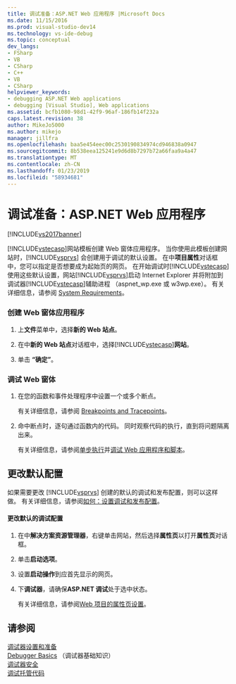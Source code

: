 ```yaml
---
title: 调试准备：ASP.NET Web 应用程序 |Microsoft Docs
ms.date: 11/15/2016
ms.prod: visual-studio-dev14
ms.technology: vs-ide-debug
ms.topic: conceptual
dev_langs:
- FSharp
- VB
- CSharp
- C++
- VB
- CSharp
helpviewer_keywords:
- debugging ASP.NET Web applications
- debugging [Visual Studio], Web applications
ms.assetid: bcfb1080-98d1-42f9-96af-186fb14f232a
caps.latest.revision: 38
author: MikeJo5000
ms.author: mikejo
manager: jillfra
ms.openlocfilehash: baa5e454eec00c2530190834974cd946838a0947
ms.sourcegitcommit: 8b538eea125241e9d6d8b7297b72a66faa9a4a47
ms.translationtype: MT
ms.contentlocale: zh-CN
ms.lasthandoff: 01/23/2019
ms.locfileid: "58934681"
---
```

# <a name="debugging-preparation-aspnet-web-applications"></a>调试准备：ASP.NET Web 应用程序
[!INCLUDE[vs2017banner](../includes/vs2017banner.md)]

[!INCLUDE[vstecasp](../includes/vstecasp-md.md)]网站模板创建 Web 窗体应用程序。 当你使用此模板创建网站时，[!INCLUDE[vsprvs](../includes/vsprvs-md.md)] 会创建用于调试的默认设置。 在中**项目属性**对话框中，您可以指定是否想要成为起始页的网页。 在开始调试时[!INCLUDE[vstecasp](../includes/vstecasp-md.md)]使用这些默认设置，网站[!INCLUDE[vsprvs](../includes/vsprvs-md.md)]启动 Internet Explorer 并将附加到调试器[!INCLUDE[vstecasp](../includes/vstecasp-md.md)]辅助进程 （aspnet_wp.exe 或 w3wp.exe）。 有关详细信息，请参阅 [System Requirements](../debugger/aspnet-debugging-system-requirements.md)。  
  
### <a name="to-create-a-web-forms-application"></a>创建 Web 窗体应用程序  
  
1.  上**文件**菜单中，选择**新的 Web 站点**。  
  
2.  在中**新的 Web 站点**对话框中，选择[!INCLUDE[vstecasp](../includes/vstecasp-md.md)]**网站**。  
  
3.  单击 **“确定”**。  
  
### <a name="to-debug-your-web-form"></a>调试 Web 窗体  
  
1.  在您的函数和事件处理程序中设置一个或多个断点。  
  
     有关详细信息，请参阅 [Breakpoints and Tracepoints](http://msdn.microsoft.com/fe4eedc1-71aa-4928-962f-0912c334d583)。  
  
2.  命中断点时，逐句通过函数内的代码。 同时观察代码的执行，直到将问题隔离出来。  
  
     有关详细信息，请参阅[单步执行](http://msdn.microsoft.com/8791dac9-64d1-4bb9-b59e-8d59af1833f9)并[调试 Web 应用程序和脚本](../debugger/debugging-web-applications-and-script.md)。  
  
## <a name="changing-default-configurations"></a>更改默认配置  
 如果需要更改 [!INCLUDE[vsprvs](../includes/vsprvs-md.md)] 创建的默认的调试和发布配置，则可以这样做。 有关详细信息，请参阅[如何：设置调试和发布配置](../debugger/how-to-set-debug-and-release-configurations.md)。  
  
#### <a name="to-change-the-default-debug-configuration"></a>更改默认的调试配置  
  
1.  在中**解决方案资源管理器**，右键单击网站，然后选择**属性页**以打开**属性页**对话框。  
  
2.  单击**启动选项**。  
  
3.  设置**启动操作**到应首先显示的网页。  
  
4.  下**调试器**，请确保**ASP.NET 调试**处于选中状态。  
  
     有关详细信息，请参阅[Web 项目的属性页设置](../debugger/property-pages-settings-for-web-projects.md)。  
  
## <a name="see-also"></a>请参阅  
 [调试器设置和准备](../debugger/debugger-settings-and-preparation.md)   
 [Debugger Basics](../debugger/debugger-basics.md) （调试器基础知识）  
 [调试器安全](../debugger/debugger-security.md)   
 [调试托管代码](../debugger/debugging-managed-code.md)
